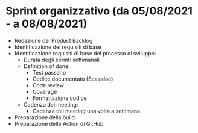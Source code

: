 # Sprint organizzativo (da 05/08/2021 - a 08/08/2021)

- Redazione del Product Backlog
- Identificazione dei requisiti di base
- Identificazione requisiti di base del processo di sviluppo:
    - Durata degli sprint: settimanali
    - Definition of done:
        - Test passano
        - Codice documentato (Scaladoc)
        - Code review
        - Coverage
        - Formattazione codice
    - Cadenza dei meeting:
        - Cadenza dei meeting una volta a settimana.
- Preparazione della build
- Preparazione delle Action di GitHub